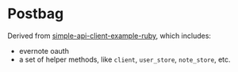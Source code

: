 # Postbag

Derived from [simple-api-client-example-ruby](https://github.com/evernote/simple-api-client-example-ruby), which includes:

+ evernote oauth
+ a set of helper methods, like `client`, `user_store`, `note_store`, etc.
